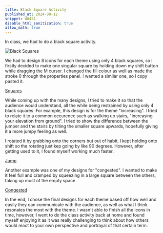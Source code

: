 ```yaml
---
title: Black Square Activity
published_at: 2024-08-12
snippet: W04S1.
disable_html_sanitization: true
allow_math: true
---
```


In class, we had to do a black square activity. 

![Black Squares](/w04s1/blacksquares.png)

We had to design 8 icons for each theme using only 4 black squares, so I firstly decided to make one singular square by holding down my shift button while dragging the M cursor. I changed the fill colour as well as made the stroke 0 through the properties panel. I wanted a similar one, so I copy pasted it.

[Squares](/w04s1/w04s1%20first.png)

While coming up with the many designs, I tried to make it so that the audience would understand, all the while being restrained by using only 4 black squares. For example, this design is for the theme "increasing". I tried to relate it to a common occurence such as walking up stairs, "increasing your elevation from ground". I tried to show the difference between the jumper and the stairs by tilting the smaller square upwards, hopefully giving it a more jumpy feeling as well. 

I rotated it by grabbing onto the corners but out of habit, I kept holding onto shift so the rotating just kep going by like 90 degrees. However, after getting used to it, I found myself working much faster.

[Jump](/w04s1/w04s1%20second.png)

Another example was one of my designs for "congested". I wanted to make it feel full and cramped by squeezing in a large square between the others, taking up most of the empty space.

[Congested](/w04s1/w04s1%20third.png)

In the end, I chose the final designs for each theme based off how well and easily they can communicate with the audience, as well as what I think resonates the most with the theme. I wasn't able to finish all the icons in time, however, I went to do the class activity back at home and found myself enjoying it as it was really challenging to think about how others would react to your own perspective and portrayal of that certain term. 